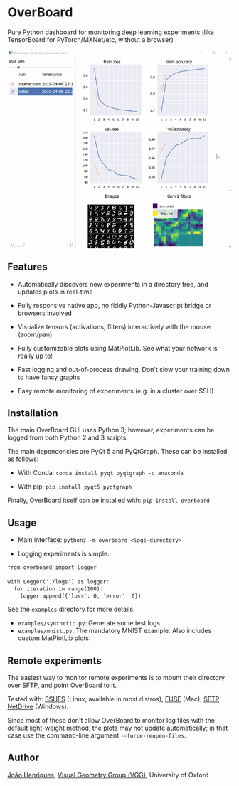 # OverBoard
Pure Python dashboard for monitoring deep learning experiments (like TensorBoard for PyTorch/MXNet/etc, without a browser)

<p align="center">
<img align="center" alt="editor" src="https://raw.githubusercontent.com/jotaf98/overboard/master/demo.gif" />
</p>

## Features

- Automatically discovers new experiments in a directory tree, and updates plots in real-time

- Fully responsive native app, no fiddly Python-Javascript bridge or browsers involved

- Visualize tensors (activations, filters) interactively with the mouse (zoom/pan)

- Fully customizable plots using MatPlotLib. See what your network is really up to!

- Fast logging and out-of-process drawing. Don't slow your training down to have fancy graphs

- Easy remote monitoring of experiments (e.g. in a cluster over SSH)

## Installation

The main OverBoard GUI uses Python 3; however, experiments can be logged from both Python 2 and 3 scripts.

The main dependencies are PyQt 5 and PyQtGraph. These can be installed as follows:

- With Conda: `conda install pyqt pyqtgraph -c anaconda`

- With pip: `pip install pyqt5 pyqtgraph`

Finally, OverBoard itself can be installed with: `pip install overboard`

## Usage

- Main interface: `python3 -m overboard <logs-directory>`

- Logging experiments is simple:
```
from overboard import Logger

with Logger('./logs') as logger:
  for iteration in range(100):
    logger.append({'loss': 0, 'error': 0})
```

See the `examples` directory for more details.

- `examples/synthetic.py`: Generate some test logs.
- `examples/mnist.py`: The mandatory MNIST example. Also includes custom MatPlotLib plots.

## Remote experiments

The easiest way to monitor remote experiments is to mount their directory over SFTP, and point OverBoard to it.

Tested with: [SSHFS](https://github.com/libfuse/sshfs) (Linux, available in most distros), [FUSE](https://osxfuse.github.io/) (Mac), [SFTP NetDrive](https://www.nsoftware.com/sftp/netdrive/) (Windows).

Since most of these don't allow OverBoard to monitor log files with the default light-weight method, the plots may not update automatically; in that case use the command-line argument `--force-reopen-files`.

## Author

[João Henriques](http://www.robots.ox.ac.uk/~joao/), [Visual Geometry Group (VGG)](http://www.robots.ox.ac.uk/~vgg/), University of Oxford

